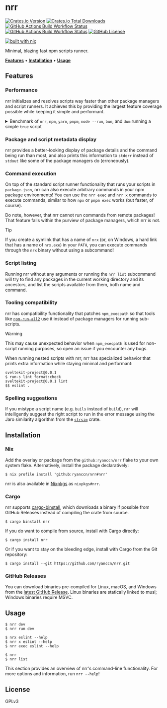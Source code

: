 # nrr

[![Crates.io Version](https://img.shields.io/crates/v/nrr?style=flat-square&logo=rust)](https://crates.io/crates/nrr) [![Crates.io Total Downloads](https://img.shields.io/crates/d/nrr?style=flat-square&logo=rust)](https://crates.io/crates/nrr) [![GitHub Actions Build Workflow Status](https://img.shields.io/github/actions/workflow/status/ryanccn/nrr/build.yml?branch=main&event=push&style=flat-square&logo=github)](https://github.com/ryanccn/nrr/actions/workflows/build.yml) [![GitHub Actions Build Workflow Status](https://img.shields.io/github/actions/workflow/status/ryanccn/nrr/test.yml?branch=main&event=push&style=flat-square&logo=github&label=test)](https://github.com/ryanccn/nrr/actions/workflows/test.yml) [![GitHub License](https://img.shields.io/github/license/ryanccn/nrr?style=flat-square&color=blue)](https://github.com/ryanccn/nrr/blob/main/LICENSE)

[![built with nix](https://builtwithnix.org/badge.svg)](https://builtwithnix.org)

Minimal, blazing fast npm scripts runner.

[**Features**](#features) • [**Installation**](#installation) • [**Usage**](#usage)

## Features

### Performance

nrr initializes and resolves scripts way faster than other package managers and script runners. It achieves this by providing the largest feature coverage possible while keeping it simple and performant.

<details>

<summary>Benchmark of <code>nrr</code>, <code>npm</code>, <code>yarn</code>, <code>pnpm</code>, <code>node --run</code>, <code>bun</code>, and <code>dum</code> running a simple <code>true</code> script</summary>

| Command      |    Mean [ms] | Min [ms] | Max [ms] |       Relative |
| :----------- | -----------: | -------: | -------: | -------------: |
| **`nrr`**    |    2.2 ± 0.3 |      1.9 |      7.7 |           1.00 |
| `dum`        |    2.7 ± 0.2 |      2.4 |      5.2 |    1.22 ± 0.17 |
| `bun`        |    7.1 ± 0.3 |      6.5 |     10.3 |    3.21 ± 0.40 |
| `node --run` |   41.6 ± 1.8 |     39.3 |     49.1 |   18.80 ± 2.35 |
| `npm`        | 261.7 ± 17.1 |    245.5 |    292.2 | 118.36 ± 15.91 |
| `yarn`       | 305.7 ± 14.6 |    295.2 |    343.9 | 138.28 ± 17.52 |
| `pnpm`       | 502.7 ± 10.7 |    489.8 |    522.9 | 227.40 ± 27.12 |

<small>Benchmarks run on an AWS EC2 `t4g.micro` instance with the command <code>hyperfine --shell=none --warmup=5 --output=pipe --export-markdown=benchmark.md 'npm run dev' -n 'npm' 'yarn run dev' -n 'yarn' 'pnpm run dev' -n 'pnpm' 'node --run dev' -n 'node --run' 'bun run dev' -n 'bun' 'dum run dev' -n 'dum' 'nrr dev' -n 'nrr'</code></small>

</details>

### Package and script metadata display

nrr provides a better-looking display of package details and the command being run than most, and also prints this information to `stderr` instead of `stdout` like some of the package managers do (erroneously).

### Command execution

On top of the standard script runner functionality that runs your scripts in `package.json`, nrr can also execute arbitrary commands in your npm package environments! You can use the `nrr exec` and `nrr x` commands to execute commands, similar to how `npx` or `pnpm exec` works (but faster, of course).

Do note, however, that nrr cannot run commands from remote packages! That feature falls within the purview of package managers, which nrr is not.

> [!TIP]
>
> If you create a symlink that has a name of `nrx` (or, on Windows, a hard link that has a name of `nrx.exe`) in your `PATH`, you can execute commands through the `nrx` binary without using a subcommand!

### Script listing

Running nrr without any arguments or running the `nrr list` subcommand will try to find any packages in the current working directory and its ancestors, and list the scripts available from them, both name and command.

### Tooling compatibility

nrr has compatibility functionality that patches `npm_execpath` so that tools like [`npm-run-all2`](https://github.com/bcomnes/npm-run-all2) use it instead of package managers for running sub-scripts.

> [!WARNING]
>
> This may cause unexpected behavior when `npm_execpath` is used for non-script running purposes, so open an issue if you encounter any bugs.

When running nested scripts with nrr, nrr has specialized behavior that prints extra information while staying minimal and performant:

```
sveltekit-project@0.0.1
$ run-s lint format:check
sveltekit-project@0.0.1 lint
$$ eslint .
```

### Spelling suggestions

If you mistype a script name (e.g. `buils` instead of `build`), nrr will intelligently suggest the right script to run in the error message using the Jaro similarity algorithm from the [`strsim`](https://docs.rs/strsim/latest/strsim/fn.jaro.html) crate.

## Installation

### Nix

Add the overlay or package from the `github:ryanccn/nrr` flake to your own system flake. Alternatively, install the package declaratively:

```console
$ nix profile install 'github:ryanccn/nrr#nrr'
```

nrr is also available in [Nixpkgs](https://github.com/NixOS/nixpkgs) as `nixpkgs#nrr`.

### Cargo

nrr supports [cargo-binstall](https://github.com/cargo-bins/cargo-binstall), which downloads a binary if possible from GitHub Releases instead of compiling the crate from source.

```console
$ cargo binstall nrr
```

If you do want to compile from source, install with Cargo directly:

```console
$ cargo install nrr
```

Or if you want to stay on the bleeding edge, install with Cargo from the Git repository:

```console
$ cargo install --git https://github.com/ryanccn/nrr.git
```

### GitHub Releases

You can download binaries pre-compiled for Linux, macOS, and Windows from the [latest GitHub Release](https://github.com/ryanccn/nrr/releases/latest). Linux binaries are statically linked to musl; Windows binaries require MSVC.

## Usage

```console
$ nrr dev
$ nrr run dev
```

```console
$ nrx eslint --help
$ nrr x eslint --help
$ nrr exec eslint --help
```

```console
$ nrr
$ nrr list
```

This section provides an overview of nrr's command-line functionality. For more options and information, run `nrr --help`!

## License

GPLv3
